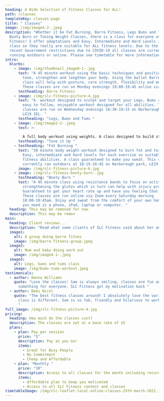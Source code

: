 ```yaml
---
heading: A Wide Selection of Fitness Classes for ALL!
path: /classes
templateKey: classes-page
title: " Classes"
image: /img/image4-2-.jpeg
description: "Whether it be Fat Burning, Barre Fitness, Legs Bums and Tums,
  Booty Burn or Toning Weight Classes, there is a class for everyone at SLC
  Fitness! I offer adaptations and Easy, Intermediate and Hard Levels in each
  class so they really are suitable for ALL fitness levels. Due to the most
  recent Government restrictions due to COVID-19 all classes are currently
  running outdoors or online. Please see timetable for more information. "
intro:
  blurbs:
    - image: /img/thumbnail_image0-1-.jpg
      text: "A 45 minute workout using the basic techniques and positions in ballet to
        tone, strengthen and lengthen your body. Using the ballet Barre this
        class will help with posture, core strength, flexibility and much more.
        These classes are run on Monday evenings 19:00-19:45 online via zoom.  "
      testheading: Barre Fitness
    - image: /img/slc-fitness-picture-4.jpg
      text: "A  workout designed to sculpt and target your Legs, Bums and Tums. An
        easy to follow, enjoyable workout designed for all abilities. These
        classes are run on Wednesday evenings 18:30-19:15 on Narborough park,
        LE19 2EL. "
      testheading: "Legs, Bums and Tums "
    - image: /img/image2-2-.jpeg
      text: >-
        
        A full body workout using weights. A class designed to build strength and stamina whilst sculpting and toning the body. Suitable for all fitness levels. Options to use lighter or heavier weights. These classes are run on Thursday evenings 18:30-19:15 on Narborough park LE19 2EL.
      testheading: "Tone it Up "
    - testheading: "Fat Burning "
      text: "30 minute body weight workout designed to burn fat and torch calories.
        Easy, intermediate and hard levels for each exercise so suitable for all
        fitness abilities. A class guaranteed to make you sweat. This class is
        currently ran outdoors at 18:15-18:45 on Narborough park, LE19 2EL.  "
      image: /img/slc-fitness-picture-6.jpg
    - image: /img/slc-fitness-booty-burn-.jpg
      testheading: "Booty Burn "
      text: "A 45 minute class using resistance bands to focus on activating and
        strengthening the glutes which in turn can help with injury prevention.
        Guaranteed to get your heart rate up and have you feeling that burn!
        These classes are run online via Zoom every Saturday morning
        10:00-10:45am. Enjoy and sweat from the comfort of your own home! All
        you need is a phone, iPad, laptop or computer. "
  heading: This may be removed for now
  description: This may be remov
main:
  heading: Client reviews...
  description: "Read what some clients of SLC Fitness said about her and her classes. "
  image1:
    alt: A group doing barre fitnes
    image: /img/barre-fitness-group.jpeg
  image2:
    alt: Mum and baby doing work out
    image: /img/image4-1-.jpeg
  image3:
    alt: Legs, bums and tums class
    image: /img/bums-tums-workout.jpeg
testimonials:
  - author: Hanna Williams
    quote: "Love the classes! Sam is always smiling, classes are fun and there is
      something for everyone. SLC Fitness got my motivation back "
  - author: Demi Nicol
    quote: "The best fitness classes around! I absolutely love the variety; every
      class is different. Sam is so fab, friendly and hilarious to work out with
      "
full_image: /img/slc-fitness-picture-4.jpg
pricing:
  heading: How much do the classes cost?
  description: The classes are set at a base rate of £5
  plans:
    - plan: Pay per session
      price: "5"
      description: Pay as you Go!
      items:
        - Great for Busy People
        - No Commitment
        - Cheap and Affordable
    - plan: "Monthly "
      price: "30"
      description: Access to all classes for the month including recordings
      items:
        - Affordable plan to keep you motivated
        - Access to all SLC Fitness content and classes
timetableImage: /img/slc-leaflet-local-online-classes-25th-march-2021.jpg
---
```

